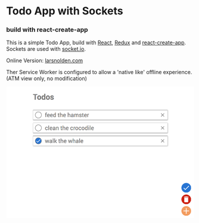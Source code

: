 # Todo App with Sockets
### build with react-create-app

This is a simple Todo App, build with [React](https://github.com/facebook/react), [Redux](https://github.com/reactjs/redux) and [react-create-app](https://github.com/facebookincubator/create-react-app/).
Sockets are used with [socket.io](https://github.com/socketio/socket.io).

Online Version: [larsnolden.com](https://larsnolden.com)

Ther Service Worker is configured to allow a 'native like' offline experience. (ATM view only, no modification)
 
![todo app](https://raw.githubusercontent.com/larsnolden/sumo-todo/master/todos_sample.png "Todos")


